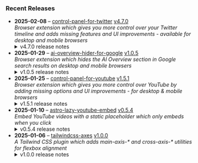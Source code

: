 ### Recent Releases

<!-- RECENT_RELEASES -->
<ul>
<li>
  <strong>2025-02-08</strong> – <a href="https://github.com/insin/control-panel-for-twitter">control-panel-for-twitter</a> <a href="https://github.com/insin/control-panel-for-twitter/releases/tag/v4.7.0">v4.7.0</a>
  <div><em>Browser extension which gives you more control over your Twitter timeline and adds missing features and UI improvements - available for desktop and mobile browsers</em></div>
  <details><summary>v4.7.0 release notes</summary><p>Visit the <a href="https://soitis.dev/control-panel-for-twitter" rel="nofollow">Control Panel for Twitter website</a> for installation links, more information about the extension, and FAQs. Follow <a href="https://twitter.com/ControlPanelFT" rel="nofollow">@ControlPanelFT</a> on Twitter or <a href="https://bsky.app/profile/soitis.dev" rel="nofollow">@soitis.dev</a> on Bluesky for updates.</p>
<h2>Changes</h2>
<ul>
<li>Added a new Notifications option to the Reduce "engagement" settings
<ul>
<li>"Hide badges only" hides all notification count badges, the notification count in the page title and the notification favicon</li>
<li>"Hide" also hides the Notifications nav item to discourage checking notifications</li>
</ul>
</li>
<li>Added display of Retweets and Likes counts when restoring links under your own Tweets
<ul>
<li>The Likes link is now only restored under your own Tweets, as the Likes tab isn't visible for other people's Tweets</li>
</ul>
</li>
<li>Hid a new Premium upsell underneath your own focused Tweets</li>
<li>Fixed a border left behind after hiding the Analytics link under your own Tweets</li>
<li>Fixed Control Panel for Twitter clashing with the one sec extension when both are being used</li>
</ul>
<h3>New Twitter layout changes</h3>
<ul>
<li>Enabling the "Tweak new layout" option now doesn't do anything if you don't have the new layout, so you can leave it enabled if only some of your accounts have it</li>
<li>Fixed contrast of nav item text when navigation is expanded</li>
<li>Made the "More" button larger to match the tweaked nav icons</li>
<li>Added an option to hide the Toggle navigation button in the new layout</li>
</ul>
<h2>Availability</h2>
<p>New versions have to be reviewed and approved for each browser before they're available to install or upgrade to.</p>
<p>This version is available for the following browsers:</p>
<p><a href="https://apps.apple.com/app/id1668516167?platform=iphone" title="Safari on iOS" rel="nofollow"><img src="https://private-user-images.githubusercontent.com/226692/407979936-2370f4ea-3362-4b75-b52d-0e99dcae13f6.png?jwt=eyJhbGciOiJIUzI1NiIsInR5cCI6IkpXVCJ9.eyJpc3MiOiJnaXRodWIuY29tIiwiYXVkIjoicmF3LmdpdGh1YnVzZXJjb250ZW50LmNvbSIsImtleSI6ImtleTUiLCJleHAiOjE3MzkzODAyMzUsIm5iZiI6MTczOTM3OTkzNSwicGF0aCI6Ii8yMjY2OTIvNDA3OTc5OTM2LTIzNzBmNGVhLTMzNjItNGI3NS1iNTJkLTBlOTlkY2FlMTNmNi5wbmc_WC1BbXotQWxnb3JpdGhtPUFXUzQtSE1BQy1TSEEyNTYmWC1BbXotQ3JlZGVudGlhbD1BS0lBVkNPRFlMU0E1M1BRSzRaQSUyRjIwMjUwMjEyJTJGdXMtZWFzdC0xJTJGczMlMkZhd3M0X3JlcXVlc3QmWC1BbXotRGF0ZT0yMDI1MDIxMlQxNzA1MzVaJlgtQW16LUV4cGlyZXM9MzAwJlgtQW16LVNpZ25hdHVyZT1kYWE1NjBhZjFkMDRiM2YwZDY5ODIzZjM0ZGYxMWYwYjE4NmQ1NDE5OTZkNWRmNGU1NGI0OTQ2ODM5ZTI4ZWQ0JlgtQW16LVNpZ25lZEhlYWRlcnM9aG9zdCJ9.wtA1XhM1iCf0eb0PtPBSo-JL6cAviPtxd9uUP0WF89I" alt="Safari on iOS" content-type-secured-asset="image/png" secured-asset-link="" style="max-width: 100%;"></a> <a href="https://apps.apple.com/app/id1668516167?platform=mac" title="Safari on macOS" rel="nofollow"><img src="https://private-user-images.githubusercontent.com/226692/407980194-5521baec-f246-4a91-9615-ef602e3743b5.png?jwt=eyJhbGciOiJIUzI1NiIsInR5cCI6IkpXVCJ9.eyJpc3MiOiJnaXRodWIuY29tIiwiYXVkIjoicmF3LmdpdGh1YnVzZXJjb250ZW50LmNvbSIsImtleSI6ImtleTUiLCJleHAiOjE3MzkzODAyMzUsIm5iZiI6MTczOTM3OTkzNSwicGF0aCI6Ii8yMjY2OTIvNDA3OTgwMTk0LTU1MjFiYWVjLWYyNDYtNGE5MS05NjE1LWVmNjAyZTM3NDNiNS5wbmc_WC1BbXotQWxnb3JpdGhtPUFXUzQtSE1BQy1TSEEyNTYmWC1BbXotQ3JlZGVudGlhbD1BS0lBVkNPRFlMU0E1M1BRSzRaQSUyRjIwMjUwMjEyJTJGdXMtZWFzdC0xJTJGczMlMkZhd3M0X3JlcXVlc3QmWC1BbXotRGF0ZT0yMDI1MDIxMlQxNzA1MzVaJlgtQW16LUV4cGlyZXM9MzAwJlgtQW16LVNpZ25hdHVyZT01ZTRkM2QwMTc0YTQ4NGY0MDVkMTVmOGZjNTU5ODQyMzIyYmViZTgwMWYxMDE2Y2E4NGIyNmUzNmEyY2RiMmEzJlgtQW16LVNpZ25lZEhlYWRlcnM9aG9zdCJ9.8AZQRVDAuEnMyhB63ZeFvmmL-08RKT7rOO2-j9HAbgE" alt="Safari on macOS)" content-type-secured-asset="image/png" secured-asset-link="" style="max-width: 100%;"></a> <a href="https://microsoftedge.microsoft.com/addons/detail/control-panel-for-twitter/foccddlibbeccjiobcnakipdpkjiijjp" title="Edge and Edge Canary on Android" rel="nofollow"><img src="https://user-images.githubusercontent.com/226692/212897573-34b1af0a-dc5a-4aa2-a1e7-ca85d3823f9f.png" alt="Edge and Edge Canary on Android" style="max-width: 100%;"></a> <a href="https://chromewebstore.google.com/detail/control-panel-for-twitter/kpmjjdhbcfebfjgdnpjagcndoelnidfj" title="Google Chrome and Chromium-based browsers" rel="nofollow"><img src="https://user-images.githubusercontent.com/226692/212897023-9e66b1b0-e1cd-44df-a4f2-3d5bda80c5f8.png" alt="Google Chrome and Chromium-based browsers" style="max-width: 100%;"></a></p>
<h2>Screenshots</h2>
<h3>New Reduce "engagement" → Notifications option</h3>
<table>
<thead>
<tr>
<th align="center">Do nothing</th>
<th align="center">Hide badges only</th>
<th align="center">Hide</th>
</tr>
</thead>
<tbody>
<tr>
<td align="center"><a target="_blank" rel="noopener noreferrer" href="https://private-user-images.githubusercontent.com/226692/411229781-6e807888-5ec1-4cdb-90ab-c54e65eb7e85.png?jwt=eyJhbGciOiJIUzI1NiIsInR5cCI6IkpXVCJ9.eyJpc3MiOiJnaXRodWIuY29tIiwiYXVkIjoicmF3LmdpdGh1YnVzZXJjb250ZW50LmNvbSIsImtleSI6ImtleTUiLCJleHAiOjE3MzkzODAyMzUsIm5iZiI6MTczOTM3OTkzNSwicGF0aCI6Ii8yMjY2OTIvNDExMjI5NzgxLTZlODA3ODg4LTVlYzEtNGNkYi05MGFiLWM1NGU2NWViN2U4NS5wbmc_WC1BbXotQWxnb3JpdGhtPUFXUzQtSE1BQy1TSEEyNTYmWC1BbXotQ3JlZGVudGlhbD1BS0lBVkNPRFlMU0E1M1BRSzRaQSUyRjIwMjUwMjEyJTJGdXMtZWFzdC0xJTJGczMlMkZhd3M0X3JlcXVlc3QmWC1BbXotRGF0ZT0yMDI1MDIxMlQxNzA1MzVaJlgtQW16LUV4cGlyZXM9MzAwJlgtQW16LVNpZ25hdHVyZT1jMGRkYTVkMzJhNDQyOWJmZjJiNmY5NWMwNDVhYjc1OWI0ZWI3NTI4ZTY2OTk1YmE1YTYzOTE5OTFjNDQwZDkxJlgtQW16LVNpZ25lZEhlYWRlcnM9aG9zdCJ9.cyKOX7AMz5H-W-jOafvr7Y5zNQCda-U4PFFFtHMz_0Q"><img src="https://private-user-images.githubusercontent.com/226692/411229781-6e807888-5ec1-4cdb-90ab-c54e65eb7e85.png?jwt=eyJhbGciOiJIUzI1NiIsInR5cCI6IkpXVCJ9.eyJpc3MiOiJnaXRodWIuY29tIiwiYXVkIjoicmF3LmdpdGh1YnVzZXJjb250ZW50LmNvbSIsImtleSI6ImtleTUiLCJleHAiOjE3MzkzODAyMzUsIm5iZiI6MTczOTM3OTkzNSwicGF0aCI6Ii8yMjY2OTIvNDExMjI5NzgxLTZlODA3ODg4LTVlYzEtNGNkYi05MGFiLWM1NGU2NWViN2U4NS5wbmc_WC1BbXotQWxnb3JpdGhtPUFXUzQtSE1BQy1TSEEyNTYmWC1BbXotQ3JlZGVudGlhbD1BS0lBVkNPRFlMU0E1M1BRSzRaQSUyRjIwMjUwMjEyJTJGdXMtZWFzdC0xJTJGczMlMkZhd3M0X3JlcXVlc3QmWC1BbXotRGF0ZT0yMDI1MDIxMlQxNzA1MzVaJlgtQW16LUV4cGlyZXM9MzAwJlgtQW16LVNpZ25hdHVyZT1jMGRkYTVkMzJhNDQyOWJmZjJiNmY5NWMwNDVhYjc1OWI0ZWI3NTI4ZTY2OTk1YmE1YTYzOTE5OTFjNDQwZDkxJlgtQW16LVNpZ25lZEhlYWRlcnM9aG9zdCJ9.cyKOX7AMz5H-W-jOafvr7Y5zNQCda-U4PFFFtHMz_0Q" alt="" content-type-secured-asset="image/png" style="max-width: 100%;"></a></td>
<td align="center"><a target="_blank" rel="noopener noreferrer" href="https://private-user-images.githubusercontent.com/226692/411229816-8bcf8a34-9e8f-49ef-8bf6-4bc45561d100.png?jwt=eyJhbGciOiJIUzI1NiIsInR5cCI6IkpXVCJ9.eyJpc3MiOiJnaXRodWIuY29tIiwiYXVkIjoicmF3LmdpdGh1YnVzZXJjb250ZW50LmNvbSIsImtleSI6ImtleTUiLCJleHAiOjE3MzkzODAyMzUsIm5iZiI6MTczOTM3OTkzNSwicGF0aCI6Ii8yMjY2OTIvNDExMjI5ODE2LThiY2Y4YTM0LTllOGYtNDllZi04YmY2LTRiYzQ1NTYxZDEwMC5wbmc_WC1BbXotQWxnb3JpdGhtPUFXUzQtSE1BQy1TSEEyNTYmWC1BbXotQ3JlZGVudGlhbD1BS0lBVkNPRFlMU0E1M1BRSzRaQSUyRjIwMjUwMjEyJTJGdXMtZWFzdC0xJTJGczMlMkZhd3M0X3JlcXVlc3QmWC1BbXotRGF0ZT0yMDI1MDIxMlQxNzA1MzVaJlgtQW16LUV4cGlyZXM9MzAwJlgtQW16LVNpZ25hdHVyZT03Mjg4MjljZGM3MGI4YzFjYzcxMmRkOTc2MDVlOTliMzAzNTkzZDMwOTI3OTcxMzc3NGZmNDYzZWJkYjM3MzBkJlgtQW16LVNpZ25lZEhlYWRlcnM9aG9zdCJ9.RScZSccE_yzCJrqjHenwbufsNFc9G6Q7r2v2IYuztXc"><img src="https://private-user-images.githubusercontent.com/226692/411229816-8bcf8a34-9e8f-49ef-8bf6-4bc45561d100.png?jwt=eyJhbGciOiJIUzI1NiIsInR5cCI6IkpXVCJ9.eyJpc3MiOiJnaXRodWIuY29tIiwiYXVkIjoicmF3LmdpdGh1YnVzZXJjb250ZW50LmNvbSIsImtleSI6ImtleTUiLCJleHAiOjE3MzkzODAyMzUsIm5iZiI6MTczOTM3OTkzNSwicGF0aCI6Ii8yMjY2OTIvNDExMjI5ODE2LThiY2Y4YTM0LTllOGYtNDllZi04YmY2LTRiYzQ1NTYxZDEwMC5wbmc_WC1BbXotQWxnb3JpdGhtPUFXUzQtSE1BQy1TSEEyNTYmWC1BbXotQ3JlZGVudGlhbD1BS0lBVkNPRFlMU0E1M1BRSzRaQSUyRjIwMjUwMjEyJTJGdXMtZWFzdC0xJTJGczMlMkZhd3M0X3JlcXVlc3QmWC1BbXotRGF0ZT0yMDI1MDIxMlQxNzA1MzVaJlgtQW16LUV4cGlyZXM9MzAwJlgtQW16LVNpZ25hdHVyZT03Mjg4MjljZGM3MGI4YzFjYzcxMmRkOTc2MDVlOTliMzAzNTkzZDMwOTI3OTcxMzc3NGZmNDYzZWJkYjM3MzBkJlgtQW16LVNpZ25lZEhlYWRlcnM9aG9zdCJ9.RScZSccE_yzCJrqjHenwbufsNFc9G6Q7r2v2IYuztXc" alt="" content-type-secured-asset="image/png" style="max-width: 100%;"></a></td>
<td align="center"><a target="_blank" rel="noopener noreferrer" href="https://private-user-images.githubusercontent.com/226692/411229833-95712647-1b5b-49b8-babd-4339c1e53a7b.png?jwt=eyJhbGciOiJIUzI1NiIsInR5cCI6IkpXVCJ9.eyJpc3MiOiJnaXRodWIuY29tIiwiYXVkIjoicmF3LmdpdGh1YnVzZXJjb250ZW50LmNvbSIsImtleSI6ImtleTUiLCJleHAiOjE3MzkzODAyMzUsIm5iZiI6MTczOTM3OTkzNSwicGF0aCI6Ii8yMjY2OTIvNDExMjI5ODMzLTk1NzEyNjQ3LTFiNWItNDliOC1iYWJkLTQzMzljMWU1M2E3Yi5wbmc_WC1BbXotQWxnb3JpdGhtPUFXUzQtSE1BQy1TSEEyNTYmWC1BbXotQ3JlZGVudGlhbD1BS0lBVkNPRFlMU0E1M1BRSzRaQSUyRjIwMjUwMjEyJTJGdXMtZWFzdC0xJTJGczMlMkZhd3M0X3JlcXVlc3QmWC1BbXotRGF0ZT0yMDI1MDIxMlQxNzA1MzVaJlgtQW16LUV4cGlyZXM9MzAwJlgtQW16LVNpZ25hdHVyZT01NWZkNTE5ZTlmM2VhY2IxZWM1NDlmODc2YjM3NWY1Yjg4MzViMjY0ZTY4YjBhOGVmYTdjMjhiOWJhMjEwYzhhJlgtQW16LVNpZ25lZEhlYWRlcnM9aG9zdCJ9.eP656rdfStgpxY-UxUlaLb5Xmlo7p_BYU4Ibd5MY_MY"><img src="https://private-user-images.githubusercontent.com/226692/411229833-95712647-1b5b-49b8-babd-4339c1e53a7b.png?jwt=eyJhbGciOiJIUzI1NiIsInR5cCI6IkpXVCJ9.eyJpc3MiOiJnaXRodWIuY29tIiwiYXVkIjoicmF3LmdpdGh1YnVzZXJjb250ZW50LmNvbSIsImtleSI6ImtleTUiLCJleHAiOjE3MzkzODAyMzUsIm5iZiI6MTczOTM3OTkzNSwicGF0aCI6Ii8yMjY2OTIvNDExMjI5ODMzLTk1NzEyNjQ3LTFiNWItNDliOC1iYWJkLTQzMzljMWU1M2E3Yi5wbmc_WC1BbXotQWxnb3JpdGhtPUFXUzQtSE1BQy1TSEEyNTYmWC1BbXotQ3JlZGVudGlhbD1BS0lBVkNPRFlMU0E1M1BRSzRaQSUyRjIwMjUwMjEyJTJGdXMtZWFzdC0xJTJGczMlMkZhd3M0X3JlcXVlc3QmWC1BbXotRGF0ZT0yMDI1MDIxMlQxNzA1MzVaJlgtQW16LUV4cGlyZXM9MzAwJlgtQW16LVNpZ25hdHVyZT01NWZkNTE5ZTlmM2VhY2IxZWM1NDlmODc2YjM3NWY1Yjg4MzViMjY0ZTY4YjBhOGVmYTdjMjhiOWJhMjEwYzhhJlgtQW16LVNpZ25lZEhlYWRlcnM9aG9zdCJ9.eP656rdfStgpxY-UxUlaLb5Xmlo7p_BYU4Ibd5MY_MY" alt="" content-type-secured-asset="image/png" style="max-width: 100%;"></a></td>
</tr>
</tbody>
</table>
<h3>Under your own focused Tweets</h3>
<table>
<thead>
<tr>
<th align="center">Without Control Panel for Twitter</th>
<th align="center">With Control Panel for Twitter</th>
</tr>
</thead>
<tbody>
<tr>
<td align="center"><a target="_blank" rel="noopener noreferrer" href="https://private-user-images.githubusercontent.com/226692/411230267-444e8fdf-c818-4a87-a9af-43ac78b2f8e6.png?jwt=eyJhbGciOiJIUzI1NiIsInR5cCI6IkpXVCJ9.eyJpc3MiOiJnaXRodWIuY29tIiwiYXVkIjoicmF3LmdpdGh1YnVzZXJjb250ZW50LmNvbSIsImtleSI6ImtleTUiLCJleHAiOjE3MzkzODAyMzUsIm5iZiI6MTczOTM3OTkzNSwicGF0aCI6Ii8yMjY2OTIvNDExMjMwMjY3LTQ0NGU4ZmRmLWM4MTgtNGE4Ny1hOWFmLTQzYWM3OGIyZjhlNi5wbmc_WC1BbXotQWxnb3JpdGhtPUFXUzQtSE1BQy1TSEEyNTYmWC1BbXotQ3JlZGVudGlhbD1BS0lBVkNPRFlMU0E1M1BRSzRaQSUyRjIwMjUwMjEyJTJGdXMtZWFzdC0xJTJGczMlMkZhd3M0X3JlcXVlc3QmWC1BbXotRGF0ZT0yMDI1MDIxMlQxNzA1MzVaJlgtQW16LUV4cGlyZXM9MzAwJlgtQW16LVNpZ25hdHVyZT02NTQ1NTQwNTBhNGQxOTk2Yjg2NGJkZjA3MWZhMDNhNGUyZGY2NzRkNDNhOWNiZTYzYTc3YzlkMmFmYTg3NmUxJlgtQW16LVNpZ25lZEhlYWRlcnM9aG9zdCJ9.fIzo0rvIyjLYhgiXgrISdovk9M3oQOpr5WflnPxe978"><img src="https://private-user-images.githubusercontent.com/226692/411230267-444e8fdf-c818-4a87-a9af-43ac78b2f8e6.png?jwt=eyJhbGciOiJIUzI1NiIsInR5cCI6IkpXVCJ9.eyJpc3MiOiJnaXRodWIuY29tIiwiYXVkIjoicmF3LmdpdGh1YnVzZXJjb250ZW50LmNvbSIsImtleSI6ImtleTUiLCJleHAiOjE3MzkzODAyMzUsIm5iZiI6MTczOTM3OTkzNSwicGF0aCI6Ii8yMjY2OTIvNDExMjMwMjY3LTQ0NGU4ZmRmLWM4MTgtNGE4Ny1hOWFmLTQzYWM3OGIyZjhlNi5wbmc_WC1BbXotQWxnb3JpdGhtPUFXUzQtSE1BQy1TSEEyNTYmWC1BbXotQ3JlZGVudGlhbD1BS0lBVkNPRFlMU0E1M1BRSzRaQSUyRjIwMjUwMjEyJTJGdXMtZWFzdC0xJTJGczMlMkZhd3M0X3JlcXVlc3QmWC1BbXotRGF0ZT0yMDI1MDIxMlQxNzA1MzVaJlgtQW16LUV4cGlyZXM9MzAwJlgtQW16LVNpZ25hdHVyZT02NTQ1NTQwNTBhNGQxOTk2Yjg2NGJkZjA3MWZhMDNhNGUyZGY2NzRkNDNhOWNiZTYzYTc3YzlkMmFmYTg3NmUxJlgtQW16LVNpZ25lZEhlYWRlcnM9aG9zdCJ9.fIzo0rvIyjLYhgiXgrISdovk9M3oQOpr5WflnPxe978" alt="" content-type-secured-asset="image/png" style="max-width: 100%;"></a></td>
<td align="center"><a target="_blank" rel="noopener noreferrer" href="https://private-user-images.githubusercontent.com/226692/411230276-d01385b4-4227-47ab-90eb-d8f3b8fa29b9.png?jwt=eyJhbGciOiJIUzI1NiIsInR5cCI6IkpXVCJ9.eyJpc3MiOiJnaXRodWIuY29tIiwiYXVkIjoicmF3LmdpdGh1YnVzZXJjb250ZW50LmNvbSIsImtleSI6ImtleTUiLCJleHAiOjE3MzkzODAyMzUsIm5iZiI6MTczOTM3OTkzNSwicGF0aCI6Ii8yMjY2OTIvNDExMjMwMjc2LWQwMTM4NWI0LTQyMjctNDdhYi05MGViLWQ4ZjNiOGZhMjliOS5wbmc_WC1BbXotQWxnb3JpdGhtPUFXUzQtSE1BQy1TSEEyNTYmWC1BbXotQ3JlZGVudGlhbD1BS0lBVkNPRFlMU0E1M1BRSzRaQSUyRjIwMjUwMjEyJTJGdXMtZWFzdC0xJTJGczMlMkZhd3M0X3JlcXVlc3QmWC1BbXotRGF0ZT0yMDI1MDIxMlQxNzA1MzVaJlgtQW16LUV4cGlyZXM9MzAwJlgtQW16LVNpZ25hdHVyZT1mNTg4YzY4NzBiMTUyY2U4ZmZiMzE1YTQxMzM1NzZkNTlkNmRiMmFjMTkxODYzMGEwZDE3ZDcyMGViNGNlYzg0JlgtQW16LVNpZ25lZEhlYWRlcnM9aG9zdCJ9._0_4qXvDNAqNNXBebAgjDCngLL9tpJ5nCCw5l3PEDRA"><img src="https://private-user-images.githubusercontent.com/226692/411230276-d01385b4-4227-47ab-90eb-d8f3b8fa29b9.png?jwt=eyJhbGciOiJIUzI1NiIsInR5cCI6IkpXVCJ9.eyJpc3MiOiJnaXRodWIuY29tIiwiYXVkIjoicmF3LmdpdGh1YnVzZXJjb250ZW50LmNvbSIsImtleSI6ImtleTUiLCJleHAiOjE3MzkzODAyMzUsIm5iZiI6MTczOTM3OTkzNSwicGF0aCI6Ii8yMjY2OTIvNDExMjMwMjc2LWQwMTM4NWI0LTQyMjctNDdhYi05MGViLWQ4ZjNiOGZhMjliOS5wbmc_WC1BbXotQWxnb3JpdGhtPUFXUzQtSE1BQy1TSEEyNTYmWC1BbXotQ3JlZGVudGlhbD1BS0lBVkNPRFlMU0E1M1BRSzRaQSUyRjIwMjUwMjEyJTJGdXMtZWFzdC0xJTJGczMlMkZhd3M0X3JlcXVlc3QmWC1BbXotRGF0ZT0yMDI1MDIxMlQxNzA1MzVaJlgtQW16LUV4cGlyZXM9MzAwJlgtQW16LVNpZ25hdHVyZT1mNTg4YzY4NzBiMTUyY2U4ZmZiMzE1YTQxMzM1NzZkNTlkNmRiMmFjMTkxODYzMGEwZDE3ZDcyMGViNGNlYzg0JlgtQW16LVNpZ25lZEhlYWRlcnM9aG9zdCJ9._0_4qXvDNAqNNXBebAgjDCngLL9tpJ5nCCw5l3PEDRA" alt="Screenshot 2025-02-08 at 8 14 17 pm" content-type-secured-asset="image/png" style="max-width: 100%;"></a></td>
</tr>
</tbody>
</table>
<h2>Donate</h2>
<p>Support Control Panel for Twitter development with a tip:</p>
<p><a href="https://ko-fi.com/jbscript" rel="nofollow"><img src="https://private-user-images.githubusercontent.com/226692/330361609-c318a7d3-695e-448d-af15-ef0b934ae168.png?jwt=eyJhbGciOiJIUzI1NiIsInR5cCI6IkpXVCJ9.eyJpc3MiOiJnaXRodWIuY29tIiwiYXVkIjoicmF3LmdpdGh1YnVzZXJjb250ZW50LmNvbSIsImtleSI6ImtleTUiLCJleHAiOjE3MzkzODAyMzUsIm5iZiI6MTczOTM3OTkzNSwicGF0aCI6Ii8yMjY2OTIvMzMwMzYxNjA5LWMzMThhN2QzLTY5NWUtNDQ4ZC1hZjE1LWVmMGI5MzRhZTE2OC5wbmc_WC1BbXotQWxnb3JpdGhtPUFXUzQtSE1BQy1TSEEyNTYmWC1BbXotQ3JlZGVudGlhbD1BS0lBVkNPRFlMU0E1M1BRSzRaQSUyRjIwMjUwMjEyJTJGdXMtZWFzdC0xJTJGczMlMkZhd3M0X3JlcXVlc3QmWC1BbXotRGF0ZT0yMDI1MDIxMlQxNzA1MzVaJlgtQW16LUV4cGlyZXM9MzAwJlgtQW16LVNpZ25hdHVyZT1lYzNjNjAwMGU3OTlhMGU2MDg5MjY2ZGViMzU3ODNlOTg3NGI0NGZkNzNmMjFkMjNiYjU5ODdkMWJjM2YxOTI4JlgtQW16LVNpZ25lZEhlYWRlcnM9aG9zdCJ9.zAC9cY15ZLx6d5ipNu562prUvlDeGAGY8G6_ghyrqbg" alt="Support me on Ko-fi" content-type-secured-asset="image/png" secured-asset-link="" style="max-width: 100%;"></a></p></details>
</li>
<li>
  <strong>2025-01-29</strong> – <a href="https://github.com/insin/ai-overview-hider-for-google">ai-overview-hider-for-google</a> <a href="https://github.com/insin/ai-overview-hider-for-google/releases/tag/v1.0.5">v1.0.5</a>
  <div><em>Browser extension which hides the AI Overview section in Google search results on desktop and mobile browsers</em></div>
  <details><summary>v1.0.5 release notes</summary><p>Visit the <a href="https://soitis.dev/ai-overview-hider-for-google" rel="nofollow">AI Overview Hider for Google website</a> for installation links, more information about the extension, and FAQs. Follow <a href="https://bsky.app/profile/soitis.dev" rel="nofollow">@soitis.dev</a> on Bluesky for updates.</p>
<h2>Changes</h2>
<ul>
<li>Dynamic AI Overviews are now hidden immediately on mobile</li>
</ul>
<h2>Availability</h2>
<p>New versions have to be reviewed and approved by each browser before they're available to install or upgrade to.</p>
<p>This version is available for the following browsers:</p>
<p><a href="https://apps.apple.com/app/ai-overview-hider-for-google/id6739935376?platform=iphone" title="Safari on iOS" rel="nofollow"><img src="https://private-user-images.githubusercontent.com/226692/407979936-2370f4ea-3362-4b75-b52d-0e99dcae13f6.png?jwt=eyJhbGciOiJIUzI1NiIsInR5cCI6IkpXVCJ9.eyJpc3MiOiJnaXRodWIuY29tIiwiYXVkIjoicmF3LmdpdGh1YnVzZXJjb250ZW50LmNvbSIsImtleSI6ImtleTUiLCJleHAiOjE3MzkzODAyMzUsIm5iZiI6MTczOTM3OTkzNSwicGF0aCI6Ii8yMjY2OTIvNDA3OTc5OTM2LTIzNzBmNGVhLTMzNjItNGI3NS1iNTJkLTBlOTlkY2FlMTNmNi5wbmc_WC1BbXotQWxnb3JpdGhtPUFXUzQtSE1BQy1TSEEyNTYmWC1BbXotQ3JlZGVudGlhbD1BS0lBVkNPRFlMU0E1M1BRSzRaQSUyRjIwMjUwMjEyJTJGdXMtZWFzdC0xJTJGczMlMkZhd3M0X3JlcXVlc3QmWC1BbXotRGF0ZT0yMDI1MDIxMlQxNzA1MzVaJlgtQW16LUV4cGlyZXM9MzAwJlgtQW16LVNpZ25hdHVyZT1kYWE1NjBhZjFkMDRiM2YwZDY5ODIzZjM0ZGYxMWYwYjE4NmQ1NDE5OTZkNWRmNGU1NGI0OTQ2ODM5ZTI4ZWQ0JlgtQW16LVNpZ25lZEhlYWRlcnM9aG9zdCJ9.wtA1XhM1iCf0eb0PtPBSo-JL6cAviPtxd9uUP0WF89I" alt="Safari on iOS" content-type-secured-asset="image/png" secured-asset-link="" style="max-width: 100%;"></a> <a href="https://apps.apple.com/app/ai-overview-hider-for-google/id6739935376?platform=mac" title="Safari on macOS" rel="nofollow"><img src="https://private-user-images.githubusercontent.com/226692/407980194-5521baec-f246-4a91-9615-ef602e3743b5.png?jwt=eyJhbGciOiJIUzI1NiIsInR5cCI6IkpXVCJ9.eyJpc3MiOiJnaXRodWIuY29tIiwiYXVkIjoicmF3LmdpdGh1YnVzZXJjb250ZW50LmNvbSIsImtleSI6ImtleTUiLCJleHAiOjE3MzkzODAyMzUsIm5iZiI6MTczOTM3OTkzNSwicGF0aCI6Ii8yMjY2OTIvNDA3OTgwMTk0LTU1MjFiYWVjLWYyNDYtNGE5MS05NjE1LWVmNjAyZTM3NDNiNS5wbmc_WC1BbXotQWxnb3JpdGhtPUFXUzQtSE1BQy1TSEEyNTYmWC1BbXotQ3JlZGVudGlhbD1BS0lBVkNPRFlMU0E1M1BRSzRaQSUyRjIwMjUwMjEyJTJGdXMtZWFzdC0xJTJGczMlMkZhd3M0X3JlcXVlc3QmWC1BbXotRGF0ZT0yMDI1MDIxMlQxNzA1MzVaJlgtQW16LUV4cGlyZXM9MzAwJlgtQW16LVNpZ25hdHVyZT01ZTRkM2QwMTc0YTQ4NGY0MDVkMTVmOGZjNTU5ODQyMzIyYmViZTgwMWYxMDE2Y2E4NGIyNmUzNmEyY2RiMmEzJlgtQW16LVNpZ25lZEhlYWRlcnM9aG9zdCJ9.8AZQRVDAuEnMyhB63ZeFvmmL-08RKT7rOO2-j9HAbgE" alt="Safari on macOS)" content-type-secured-asset="image/png" secured-asset-link="" style="max-width: 100%;"></a> <a href="https://addons.mozilla.org/en-GB/firefox/addon/ai-overview-hider-for-google/" title="Firefox and Firefox for Android" rel="nofollow"><img src="https://private-user-images.githubusercontent.com/226692/399291296-c994c949-1101-4fcc-a8c3-a8d644ffc883.png?jwt=eyJhbGciOiJIUzI1NiIsInR5cCI6IkpXVCJ9.eyJpc3MiOiJnaXRodWIuY29tIiwiYXVkIjoicmF3LmdpdGh1YnVzZXJjb250ZW50LmNvbSIsImtleSI6ImtleTUiLCJleHAiOjE3MzkzODAyMzUsIm5iZiI6MTczOTM3OTkzNSwicGF0aCI6Ii8yMjY2OTIvMzk5MjkxMjk2LWM5OTRjOTQ5LTExMDEtNGZjYy1hOGMzLWE4ZDY0NGZmYzg4My5wbmc_WC1BbXotQWxnb3JpdGhtPUFXUzQtSE1BQy1TSEEyNTYmWC1BbXotQ3JlZGVudGlhbD1BS0lBVkNPRFlMU0E1M1BRSzRaQSUyRjIwMjUwMjEyJTJGdXMtZWFzdC0xJTJGczMlMkZhd3M0X3JlcXVlc3QmWC1BbXotRGF0ZT0yMDI1MDIxMlQxNzA1MzVaJlgtQW16LUV4cGlyZXM9MzAwJlgtQW16LVNpZ25hdHVyZT1kNTRjODFhMzIxYjhjNTIwMTMyNWNlMWU1MTJmZjA3ZjQzODE3NTUyZjFjZTNkNjlhYjQ5MjcxOGQ5OThlYzM1JlgtQW16LVNpZ25lZEhlYWRlcnM9aG9zdCJ9.et_-zqyD7gq_zzwXdP74mt6Vd3dWsjBzgFOdCLryYAQ" alt="Firefox Add-ons" content-type-secured-asset="image/png" secured-asset-link="" style="max-width: 100%;"></a> <a href="https://chromewebstore.google.com/detail/ai-overview-hider-for-goo/foobohnghnhkmgpglaefdnbcjkenjpgi" title="Google Chrome and Chromium-based browsers" rel="nofollow"><img src="https://private-user-images.githubusercontent.com/226692/399071033-5e1c67cd-086c-415b-b055-267df80d6c13.png?jwt=eyJhbGciOiJIUzI1NiIsInR5cCI6IkpXVCJ9.eyJpc3MiOiJnaXRodWIuY29tIiwiYXVkIjoicmF3LmdpdGh1YnVzZXJjb250ZW50LmNvbSIsImtleSI6ImtleTUiLCJleHAiOjE3MzkzODAyMzUsIm5iZiI6MTczOTM3OTkzNSwicGF0aCI6Ii8yMjY2OTIvMzk5MDcxMDMzLTVlMWM2N2NkLTA4NmMtNDE1Yi1iMDU1LTI2N2RmODBkNmMxMy5wbmc_WC1BbXotQWxnb3JpdGhtPUFXUzQtSE1BQy1TSEEyNTYmWC1BbXotQ3JlZGVudGlhbD1BS0lBVkNPRFlMU0E1M1BRSzRaQSUyRjIwMjUwMjEyJTJGdXMtZWFzdC0xJTJGczMlMkZhd3M0X3JlcXVlc3QmWC1BbXotRGF0ZT0yMDI1MDIxMlQxNzA1MzVaJlgtQW16LUV4cGlyZXM9MzAwJlgtQW16LVNpZ25hdHVyZT00MmExMzIxOGJhNzhjYjRmOTcyMmJlNTRkYTViMDg3ZjhjYzBlOTY0N2EwY2M2ODI0MjFmODI1M2MxNjA0N2M0JlgtQW16LVNpZ25lZEhlYWRlcnM9aG9zdCJ9.Flo8i9zV7AGj7Rr4cOUU2XNKOe63MlqFqDsntcfKzSI" alt="Chrome Web Store" content-type-secured-asset="image/png" secured-asset-link="" style="max-width: 100%;"></a> <a href="https://microsoftedge.microsoft.com/addons/detail/ai-overview-hider-for-goo/kgnepepbdpcpjkkhomocmpohgocijgkf" title="Edge and Edge Canary on Android" rel="nofollow"><img src="https://private-user-images.githubusercontent.com/226692/399472874-649d0e77-de48-47ce-a856-db02703929cb.png?jwt=eyJhbGciOiJIUzI1NiIsInR5cCI6IkpXVCJ9.eyJpc3MiOiJnaXRodWIuY29tIiwiYXVkIjoicmF3LmdpdGh1YnVzZXJjb250ZW50LmNvbSIsImtleSI6ImtleTUiLCJleHAiOjE3MzkzODAyMzUsIm5iZiI6MTczOTM3OTkzNSwicGF0aCI6Ii8yMjY2OTIvMzk5NDcyODc0LTY0OWQwZTc3LWRlNDgtNDdjZS1hODU2LWRiMDI3MDM5MjljYi5wbmc_WC1BbXotQWxnb3JpdGhtPUFXUzQtSE1BQy1TSEEyNTYmWC1BbXotQ3JlZGVudGlhbD1BS0lBVkNPRFlMU0E1M1BRSzRaQSUyRjIwMjUwMjEyJTJGdXMtZWFzdC0xJTJGczMlMkZhd3M0X3JlcXVlc3QmWC1BbXotRGF0ZT0yMDI1MDIxMlQxNzA1MzVaJlgtQW16LUV4cGlyZXM9MzAwJlgtQW16LVNpZ25hdHVyZT04MTk5ZmJmZTFkYzc5NDE5NDk2OThmNGEwMDkzNzdmZjhhMzY5YzI2OTg5NjcyMjI4ZmY4OTc3NGQ4YmViOWUxJlgtQW16LVNpZ25lZEhlYWRlcnM9aG9zdCJ9.v2Uio3SP2fUajPpyOTe62GxkmkUltZz8LsmAN0i1Row" alt="Edge Add-ons" content-type-secured-asset="image/png" secured-asset-link="" style="max-width: 100%;"></a></p>
<h2>Donate</h2>
<p>Support AI Overview Hider for Google development with a tip:</p>
<p><a href="https://ko-fi.com/jbscript" rel="nofollow"><img src="https://private-user-images.githubusercontent.com/226692/330361609-c318a7d3-695e-448d-af15-ef0b934ae168.png?jwt=eyJhbGciOiJIUzI1NiIsInR5cCI6IkpXVCJ9.eyJpc3MiOiJnaXRodWIuY29tIiwiYXVkIjoicmF3LmdpdGh1YnVzZXJjb250ZW50LmNvbSIsImtleSI6ImtleTUiLCJleHAiOjE3MzkzODAyMzUsIm5iZiI6MTczOTM3OTkzNSwicGF0aCI6Ii8yMjY2OTIvMzMwMzYxNjA5LWMzMThhN2QzLTY5NWUtNDQ4ZC1hZjE1LWVmMGI5MzRhZTE2OC5wbmc_WC1BbXotQWxnb3JpdGhtPUFXUzQtSE1BQy1TSEEyNTYmWC1BbXotQ3JlZGVudGlhbD1BS0lBVkNPRFlMU0E1M1BRSzRaQSUyRjIwMjUwMjEyJTJGdXMtZWFzdC0xJTJGczMlMkZhd3M0X3JlcXVlc3QmWC1BbXotRGF0ZT0yMDI1MDIxMlQxNzA1MzVaJlgtQW16LUV4cGlyZXM9MzAwJlgtQW16LVNpZ25hdHVyZT1lYzNjNjAwMGU3OTlhMGU2MDg5MjY2ZGViMzU3ODNlOTg3NGI0NGZkNzNmMjFkMjNiYjU5ODdkMWJjM2YxOTI4JlgtQW16LVNpZ25lZEhlYWRlcnM9aG9zdCJ9.zAC9cY15ZLx6d5ipNu562prUvlDeGAGY8G6_ghyrqbg" alt="Support me on Ko-fi" content-type-secured-asset="image/png" secured-asset-link="" style="max-width: 100%;"></a></p></details>
</li>
<li>
  <strong>2025-01-25</strong> – <a href="https://github.com/insin/control-panel-for-youtube">control-panel-for-youtube</a> <a href="https://github.com/insin/control-panel-for-youtube/releases/tag/v1.5.1">v1.5.1</a>
  <div><em>Browser extension which gives you more control over YouTube by adding missing options and UI improvements - for desktop &amp; mobile browsers</em></div>
  <details><summary>v1.5.1 release notes</summary><p>Visit the <a href="https://jbscript.dev/control-panel-for-youtube" rel="nofollow">Control Panel for YouTube website</a> for installation links, more information about the extension, and FAQs. Follow <a href="https://twitter.com/ControlPanelFYT" rel="nofollow">@ControlPanelFYT</a> on Twitter for updates.</p>
<h2>Changes</h2>
<ul>
<li>Added hiding info panels in embeds</li>
<li>Fixed the Hide Channel menu item not being visible on mobile, after a YouTube menu implementation change</li>
<li>Fixed looking for the theater mode button on mobile (this is a desktop-only feature)</li>
<li>Changed the Hide Channel menu item to display above the Cancel item on larger mobile screens</li>
</ul>
<h2>Availability</h2>
<p>New versions have to be reviewed and published by each browser extension store before they're available for use.</p>
<p>This version is available in the following extension stores:</p>
<p><a href="https://apps.apple.com/app/id6478456678?platform=mac" rel="nofollow"><img src="https://user-images.githubusercontent.com/226692/216768643-4756e33c-1e61-41a7-9c56-9bd80f10bcc9.png" alt="Mac App Store" style="max-width: 100%;"></a> <a href="https://addons.mozilla.org/firefox/addon/control-panel-for-youtube/" rel="nofollow"><img src="https://private-user-images.githubusercontent.com/226692/307636781-566d72e8-bd40-43a4-9118-1768946f5b20.png?jwt=eyJhbGciOiJIUzI1NiIsInR5cCI6IkpXVCJ9.eyJpc3MiOiJnaXRodWIuY29tIiwiYXVkIjoicmF3LmdpdGh1YnVzZXJjb250ZW50LmNvbSIsImtleSI6ImtleTUiLCJleHAiOjE3MzkzODAyMzUsIm5iZiI6MTczOTM3OTkzNSwicGF0aCI6Ii8yMjY2OTIvMzA3NjM2NzgxLTU2NmQ3MmU4LWJkNDAtNDNhNC05MTE4LTE3Njg5NDZmNWIyMC5wbmc_WC1BbXotQWxnb3JpdGhtPUFXUzQtSE1BQy1TSEEyNTYmWC1BbXotQ3JlZGVudGlhbD1BS0lBVkNPRFlMU0E1M1BRSzRaQSUyRjIwMjUwMjEyJTJGdXMtZWFzdC0xJTJGczMlMkZhd3M0X3JlcXVlc3QmWC1BbXotRGF0ZT0yMDI1MDIxMlQxNzA1MzVaJlgtQW16LUV4cGlyZXM9MzAwJlgtQW16LVNpZ25hdHVyZT1mOTMzYjcxNjhhOWNmMTczY2QwZTg1Mjg0YzdhMDY0ZTg4YjRmZmU0NWIyMjg2NTNjNDIyN2NiYTU1MWQzNDlhJlgtQW16LVNpZ25lZEhlYWRlcnM9aG9zdCJ9.cBeIx53dNfySPQmeadHH3xr6NMtlA6q-8eoTTPtYKW4" alt="Mozilla Add-ons" content-type-secured-asset="image/png" secured-asset-link="" style="max-width: 100%;"></a> <a href="https://chromewebstore.google.com/detail/control-panel-for-youtube/lodcanccmfbpjjpnngindkkmiehimile" rel="nofollow"><img src="https://private-user-images.githubusercontent.com/226692/307584913-08b44d7b-61d5-49f2-9a76-607eb36fe407.png?jwt=eyJhbGciOiJIUzI1NiIsInR5cCI6IkpXVCJ9.eyJpc3MiOiJnaXRodWIuY29tIiwiYXVkIjoicmF3LmdpdGh1YnVzZXJjb250ZW50LmNvbSIsImtleSI6ImtleTUiLCJleHAiOjE3MzkzODAyMzUsIm5iZiI6MTczOTM3OTkzNSwicGF0aCI6Ii8yMjY2OTIvMzA3NTg0OTEzLTA4YjQ0ZDdiLTYxZDUtNDlmMi05YTc2LTYwN2ViMzZmZTQwNy5wbmc_WC1BbXotQWxnb3JpdGhtPUFXUzQtSE1BQy1TSEEyNTYmWC1BbXotQ3JlZGVudGlhbD1BS0lBVkNPRFlMU0E1M1BRSzRaQSUyRjIwMjUwMjEyJTJGdXMtZWFzdC0xJTJGczMlMkZhd3M0X3JlcXVlc3QmWC1BbXotRGF0ZT0yMDI1MDIxMlQxNzA1MzVaJlgtQW16LUV4cGlyZXM9MzAwJlgtQW16LVNpZ25hdHVyZT00YjRhZjE3ODI0YTQ1ZmY4MTlmNjEwODI4ZGJiN2I5MjA5MzIxZmRhNzgxN2U4NzU4ODYwZWRkZmNjNzY1ZmNhJlgtQW16LVNpZ25lZEhlYWRlcnM9aG9zdCJ9.Hx2h0iqXqv1zGruIL26ChW9qmjOnIUCN7jabD1LRBhw" alt="Chrome Web Store" content-type-secured-asset="image/png" secured-asset-link="" style="max-width: 100%;"></a> <a href="https://microsoftedge.microsoft.com/addons/detail/llinnalaegmbpmjonmfbpklchphiabfo" rel="nofollow"><img src="https://private-user-images.githubusercontent.com/226692/308582850-d5ccf576-df4a-48c8-b881-17c1e8a0c6df.png?jwt=eyJhbGciOiJIUzI1NiIsInR5cCI6IkpXVCJ9.eyJpc3MiOiJnaXRodWIuY29tIiwiYXVkIjoicmF3LmdpdGh1YnVzZXJjb250ZW50LmNvbSIsImtleSI6ImtleTUiLCJleHAiOjE3MzkzODAyMzUsIm5iZiI6MTczOTM3OTkzNSwicGF0aCI6Ii8yMjY2OTIvMzA4NTgyODUwLWQ1Y2NmNTc2LWRmNGEtNDhjOC1iODgxLTE3YzFlOGEwYzZkZi5wbmc_WC1BbXotQWxnb3JpdGhtPUFXUzQtSE1BQy1TSEEyNTYmWC1BbXotQ3JlZGVudGlhbD1BS0lBVkNPRFlMU0E1M1BRSzRaQSUyRjIwMjUwMjEyJTJGdXMtZWFzdC0xJTJGczMlMkZhd3M0X3JlcXVlc3QmWC1BbXotRGF0ZT0yMDI1MDIxMlQxNzA1MzVaJlgtQW16LUV4cGlyZXM9MzAwJlgtQW16LVNpZ25hdHVyZT1hMzYzZGY3YzM5NTQ3M2M4NWJlYzQ1Y2I5ODJjZmQ4ODNiNzg3YmRmYzM0MTg3YTg4ZmY2M2EyMjQwNGVjYjVmJlgtQW16LVNpZ25lZEhlYWRlcnM9aG9zdCJ9.3uIi0Hww-Cpd53tG-rB3ZkYpWakbMB-dGQeMB1aWDxA" alt="Edge Add-ons" content-type-secured-asset="image/png" secured-asset-link="" style="max-width: 100%;"></a></p>
<h2>Donate</h2>
<p>Support Control Panel for YouTube development with a tip:</p>
<p><a href="https://ko-fi.com/jbscript" rel="nofollow"><img src="https://private-user-images.githubusercontent.com/226692/330361609-c318a7d3-695e-448d-af15-ef0b934ae168.png?jwt=eyJhbGciOiJIUzI1NiIsInR5cCI6IkpXVCJ9.eyJpc3MiOiJnaXRodWIuY29tIiwiYXVkIjoicmF3LmdpdGh1YnVzZXJjb250ZW50LmNvbSIsImtleSI6ImtleTUiLCJleHAiOjE3MzkzODAyMzUsIm5iZiI6MTczOTM3OTkzNSwicGF0aCI6Ii8yMjY2OTIvMzMwMzYxNjA5LWMzMThhN2QzLTY5NWUtNDQ4ZC1hZjE1LWVmMGI5MzRhZTE2OC5wbmc_WC1BbXotQWxnb3JpdGhtPUFXUzQtSE1BQy1TSEEyNTYmWC1BbXotQ3JlZGVudGlhbD1BS0lBVkNPRFlMU0E1M1BRSzRaQSUyRjIwMjUwMjEyJTJGdXMtZWFzdC0xJTJGczMlMkZhd3M0X3JlcXVlc3QmWC1BbXotRGF0ZT0yMDI1MDIxMlQxNzA1MzVaJlgtQW16LUV4cGlyZXM9MzAwJlgtQW16LVNpZ25hdHVyZT1lYzNjNjAwMGU3OTlhMGU2MDg5MjY2ZGViMzU3ODNlOTg3NGI0NGZkNzNmMjFkMjNiYjU5ODdkMWJjM2YxOTI4JlgtQW16LVNpZ25lZEhlYWRlcnM9aG9zdCJ9.zAC9cY15ZLx6d5ipNu562prUvlDeGAGY8G6_ghyrqbg" alt="Support me on Ko-fi" content-type-secured-asset="image/png" secured-asset-link="" style="max-width: 100%;"></a></p></details>
</li>
<li>
  <strong>2025-01-10</strong> – <a href="https://github.com/insin/astro-lazy-youtube-embed">astro-lazy-youtube-embed</a> <a href="https://github.com/insin/astro-lazy-youtube-embed/releases/tag/v0.5.4">v0.5.4</a>
  <div><em>Embed YouTube videos with a static placeholder which only embeds when you click</em></div>
  <details><summary>v0.5.4 release notes</summary><h3>Changed</h3>
<ul>
<li>Add missing shadow to the SVG in the "Watch on YouTube" link and reduce its size</li>
</ul></details>
</li>
<li>
  <strong>2025-01-06</strong> – <a href="https://github.com/insin/tailwindcss-axes">tailwindcss-axes</a> <a href="https://github.com/insin/tailwindcss-axes/releases/tag/v1.0.0">v1.0.0</a>
  <div><em>A Tailwind CSS plugin which adds main-axis-* and cross-axis-* utilities for flexbox alignment</em></div>
  <details><summary>v1.0.0 release notes</summary><p>Initial version</p></details>
</li>
</ul>
<!-- /RECENT_RELEASES -->
